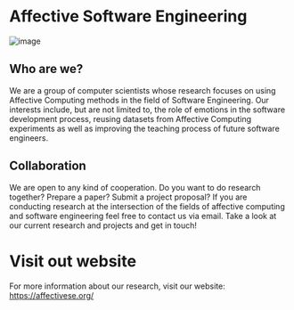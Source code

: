 # Affective Software Engineering

![image](https://github.com/AffectiveSE/.github/assets/2039195/30689eac-e460-459e-aaa6-092525dbbeb2)


## Who are we?

We are a group of computer scientists whose research focuses on using Affective Computing methods in the field of Software Engineering. Our interests include, but are not limited to, the role of emotions in the software development process, reusing datasets from Affective Computing experiments as well as improving the teaching process of future software engineers.

## Collaboration
We are open to any kind of cooperation. Do you want to do research together? Prepare a paper? Submit a project proposal? If you are conducting research at the intersection of the fields of affective computing and software engineering feel free to contact us via email. Take a look at our current research and projects and get in touch!

# Visit out website
For more information about our research, visit our website: https://affectivese.org/
